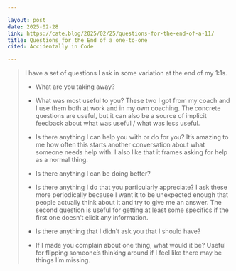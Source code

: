 ```yaml
---

layout: post
date: 2025-02-28
link: https://cate.blog/2025/02/25/questions-for-the-end-of-a-11/
title: Questions for the End of a one-to-one
cited: Accidentally in Code

---
```


> I have a set of questions I ask in some variation at the end of my 1:1s.
> - What are you taking away?
> - What was most useful to you?
> These two I got from my coach and I use them both at work and in my own coaching. The concrete questions are useful, but it can also be a source of implicit feedback about what was useful / what was less useful.
> - Is there anything I can help you with or do for you?
> It’s amazing to me how often this starts another conversation about what someone needs help with. I also like that it frames asking for help as a normal thing.
> - Is there anything I can be doing better?
> - Is there anything I do that you particularly appreciate?
> I ask these more periodically because I want it to be unexpected enough that people actually think about it and try to give me an answer. The second question is useful for getting at least some specifics if the first one doesn’t elicit any information.
> 
> - Is there anything that I didn’t ask you that I should have?
> - If I made you complain about one thing, what would it be?
> Useful for flipping someone’s thinking around if I feel like there may be things I’m missing.